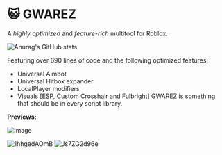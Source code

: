 # 😺 GWAREZ
A *highly optimized* and *feature-rich* multitool for Roblox.

![Anurag's GitHub stats](https://github-readme-stats.vercel.app/api?username=2dgeneralspam1&show_icons=true&theme=radical)

Featuring over 690 lines of code and the following optimized features;
- Universal Aimbot
- Universal Hitbox expander
- LocalPlayer modifiers
- Visuals [ESP, Custom Crosshair and Fulbright]
GWAREZ is something that should be in every script library. 

**Previews:**

![image](https://user-images.githubusercontent.com/71535863/157140416-0d88e462-e810-433b-bdb0-716329ad0ee6.png)

![1hhgedAOmB](https://user-images.githubusercontent.com/71535863/157140911-e3552387-d79c-420f-a14a-7b19ce31ce4f.gif)     ![Js7ZG2d96e](https://user-images.githubusercontent.com/71535863/157141135-ec61bf20-b006-46c1-93ff-fa13c319c998.gif)
